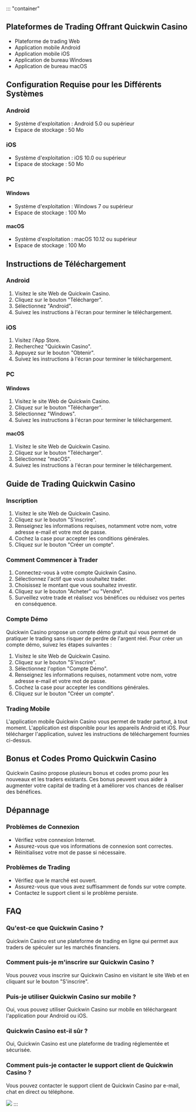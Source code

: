 ::: \"container\"
## Plateformes de Trading Offrant Quickwin Casino

-   Plateforme de trading Web
-   Application mobile Android
-   Application mobile iOS
-   Application de bureau Windows
-   Application de bureau macOS

## Configuration Requise pour les Différents Systèmes

### Android

-   Système d\'exploitation : Android 5.0 ou supérieur
-   Espace de stockage : 50 Mo

### iOS

-   Système d\'exploitation : iOS 10.0 ou supérieur
-   Espace de stockage : 50 Mo

### PC

#### Windows

-   Système d\'exploitation : Windows 7 ou supérieur
-   Espace de stockage : 100 Mo

#### macOS

-   Système d\'exploitation : macOS 10.12 ou supérieur
-   Espace de stockage : 100 Mo

## Instructions de Téléchargement

### Android

1.  Visitez le site Web de Quickwin Casino.
2.  Cliquez sur le bouton "Télécharger".
3.  Sélectionnez "Android".
4.  Suivez les instructions à l\'écran pour terminer le téléchargement.

### iOS

1.  Visitez l\'App Store.
2.  Recherchez "Quickwin Casino".
3.  Appuyez sur le bouton "Obtenir".
4.  Suivez les instructions à l\'écran pour terminer le téléchargement.

### PC

#### Windows

1.  Visitez le site Web de Quickwin Casino.
2.  Cliquez sur le bouton "Télécharger".
3.  Sélectionnez "Windows".
4.  Suivez les instructions à l\'écran pour terminer le téléchargement.

#### macOS

1.  Visitez le site Web de Quickwin Casino.
2.  Cliquez sur le bouton "Télécharger".
3.  Sélectionnez "macOS".
4.  Suivez les instructions à l\'écran pour terminer le téléchargement.

## Guide de Trading Quickwin Casino

### Inscription

1.  Visitez le site Web de Quickwin Casino.
2.  Cliquez sur le bouton "S\'inscrire".
3.  Renseignez les informations requises, notamment votre nom, votre
    adresse e-mail et votre mot de passe.
4.  Cochez la case pour accepter les conditions générales.
5.  Cliquez sur le bouton "Créer un compte".

### Comment Commencer à Trader

1.  Connectez-vous à votre compte Quickwin Casino.
2.  Sélectionnez l\'actif que vous souhaitez trader.
3.  Choisissez le montant que vous souhaitez investir.
4.  Cliquez sur le bouton "Acheter" ou "Vendre".
5.  Surveillez votre trade et réalisez vos bénéfices ou réduisez vos
    pertes en conséquence.

### Compte Démo

Quickwin Casino propose un compte démo gratuit qui vous permet de
pratiquer le trading sans risquer de perdre de l\'argent réel. Pour
créer un compte démo, suivez les étapes suivantes :

1.  Visitez le site Web de Quickwin Casino.
2.  Cliquez sur le bouton "S\'inscrire".
3.  Sélectionnez l\'option "Compte Démo".
4.  Renseignez les informations requises, notamment votre nom, votre
    adresse e-mail et votre mot de passe.
5.  Cochez la case pour accepter les conditions générales.
6.  Cliquez sur le bouton "Créer un compte".

### Trading Mobile

L\'application mobile Quickwin Casino vous permet de trader partout, à
tout moment. L\'application est disponible pour les appareils Android et
iOS. Pour télécharger l\'application, suivez les instructions de
téléchargement fournies ci-dessus.

## Bonus et Codes Promo Quickwin Casino

Quickwin Casino propose plusieurs bonus et codes promo pour les nouveaux
et les traders existants. Ces bonus peuvent vous aider à augmenter votre
capital de trading et à améliorer vos chances de réaliser des bénéfices.

## Dépannage

### Problèmes de Connexion

-   Vérifiez votre connexion Internet.
-   Assurez-vous que vos informations de connexion sont correctes.
-   Réinitialisez votre mot de passe si nécessaire.

### Problèmes de Trading

-   Vérifiez que le marché est ouvert.
-   Assurez-vous que vous avez suffisamment de fonds sur votre compte.
-   Contactez le support client si le problème persiste.

## FAQ

### Qu\'est-ce que Quickwin Casino ?

Quickwin Casino est une plateforme de trading en ligne qui permet aux
traders de spéculer sur les marchés financiers.

### Comment puis-je m\'inscrire sur Quickwin Casino ?

Vous pouvez vous inscrire sur Quickwin Casino en visitant le site Web et
en cliquant sur le bouton "S\'inscrire".

### Puis-je utiliser Quickwin Casino sur mobile ?

Oui, vous pouvez utiliser Quickwin Casino sur mobile en téléchargeant
l\'application pour Android ou iOS.

### Quickwin Casino est-il sûr ?

Oui, Quickwin Casino est une plateforme de trading réglementée et
sécurisée.

### Comment puis-je contacter le support client de Quickwin Casino ?

Vous pouvez contacter le support client de Quickwin Casino par e-mail,
chat en direct ou téléphone.

[![](\%22https://i.imgur.com/JJwkDm3.png\%22)](\%22https://traff.sbs/frcas\%22)
:::

